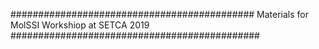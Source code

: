 ############################################
Materials for MolSSI Workshiop at SETCA 2019
#############################################
